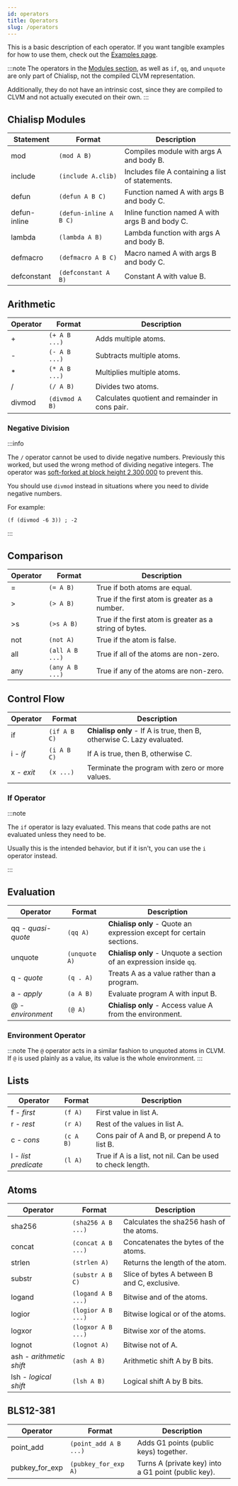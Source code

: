 ```yaml
---
id: operators
title: Operators
slug: /operators
---
```


This is a basic description of each operator. If you want tangible examples for how to use them, check out the [Examples page](/examples).

:::note
The operators in the [Modules section](#modules), as well as `if`, `qq`, and `unquote` are only part of Chialisp, not the compiled CLVM representation.

Additionally, they do not have an intrinsic cost, since they are compiled to CLVM and not actually executed on their own.
:::

## Chialisp Modules

| Statement    | Format                 | Description                                      |
| ------------ | ---------------------- | ------------------------------------------------ |
| mod          | `(mod A B)`            | Compiles module with args A and body B.          |
| include      | `(include A.clib)`     | Includes file A containing a list of statements. |
| defun        | `(defun A B C)`        | Function named A with args B and body C.         |
| defun-inline | `(defun-inline A B C)` | Inline function named A with args B and body C.  |
| lambda       | `(lambda A B)`         | Lambda function with args A and body B.          |
| defmacro     | `(defmacro A B C)`     | Macro named A with args B and body C.            |
| defconstant  | `(defconstant A B)`    | Constant A with value B.                         |

## Arithmetic

| Operator | Format         | Description                                     |
| -------- | -------------- | ----------------------------------------------- |
| +        | `(+ A B ...)`  | Adds multiple atoms.                            |
| -        | `(- A B ...)`  | Subtracts multiple atoms.                       |
| \*       | `(* A B ...)`  | Multiplies multiple atoms.                      |
| /        | `(/ A B)`      | Divides two atoms.                              |
| divmod   | `(divmod A B)` | Calculates quotient and remainder in cons pair. |

### Negative Division

:::info

The `/` operator cannot be used to divide negative numbers. Previously this worked, but used the wrong method of dividing negative integers. The operator was [soft-forked at block height 2,300,000](https://www.chia.net/2022/03/04/divided-we-fork.en.html) to prevent this.

You should use `divmod` instead in situations where you need to divide negative numbers.

For example:

```chialisp
(f (divmod -6 3)) ; -2
```

:::

## Comparison

| Operator | Format          | Description                                             |
| -------- | --------------- | ------------------------------------------------------- |
| =        | `(= A B)`       | True if both atoms are equal.                           |
| >        | `(> A B)`       | True if the first atom is greater as a number.          |
| >s       | `(>s A B)`      | True if the first atom is greater as a string of bytes. |
| not      | `(not A)`       | True if the atom is false.                              |
| all      | `(all A B ...)` | True if all of the atoms are non-zero.                  |
| any      | `(any A B ...)` | True if any of the atoms are non-zero.                  |

## Control Flow

| Operator   | Format       | Description                                                            |
| ---------- | ------------ | ---------------------------------------------------------------------- |
| if         | `(if A B C)` | **Chialisp only** - If A is true, then B, otherwise C. Lazy evaluated. |
| i - _if_   | `(i A B C)`  | If A is true, then B, otherwise C.                                     |
| x - _exit_ | `(x ...)`    | Terminate the program with zero or more values.                        |

### If Operator

:::note

The `if` operator is lazy evaluated. This means that code paths are not evaluated unless they need to be.

Usually this is the intended behavior, but if it isn't, you can use the `i` operator instead.

:::

## Evaluation

| Operator           | Format        | Description                                                          |
| ------------------ | ------------- | -------------------------------------------------------------------- |
| qq - _quasi-quote_ | `(qq A)`      | **Chialisp only** - Quote an expression except for certain sections. |
| unquote            | `(unquote A)` | **Chialisp only** - Unquote a section of an expression inside `qq`.  |
| q - _quote_        | `(q . A)`     | Treats A as a value rather than a program.                           |
| a - _apply_        | `(a A B)`     | Evaluate program A with input B.                                     |
| @ - _environment_  | `(@ A)`       | **Chialisp only** - Access value A from the environment.             |

### Environment Operator

:::note
The `@` operator acts in a similar fashion to unquoted atoms in CLVM. If `@` is used plainly as a value, its value is the whole environment.
:::

## Lists

| Operator             | Format    | Description                                                |
| -------------------- | --------- | ---------------------------------------------------------- |
| f - _first_          | `(f A)`   | First value in list A.                                     |
| r - _rest_           | `(r A)`   | Rest of the values in list A.                              |
| c - _cons_           | `(c A B)` | Cons pair of A and B, or prepend A to list B.              |
| l - _list predicate_ | `(l A)`   | True if A is a list, not nil. Can be used to check length. |

## Atoms

| Operator                 | Format             | Description                                  |
| ------------------------ | ------------------ | -------------------------------------------- |
| sha256                   | `(sha256 A B ...)` | Calculates the sha256 hash of the atoms.     |
| concat                   | `(concat A B ...)` | Concatenates the bytes of the atoms.         |
| strlen                   | `(strlen A)`       | Returns the length of the atom.              |
| substr                   | `(substr A B C)`   | Slice of bytes A between B and C, exclusive. |
| logand                   | `(logand A B ...)` | Bitwise and of the atoms.                    |
| logior                   | `(logior A B ...)` | Bitwise logical or of the atoms.             |
| logxor                   | `(logxor A B ...)` | Bitwise xor of the atoms.                    |
| lognot                   | `(lognot A)`       | Bitwise not of A.                            |
| ash - _arithmetic shift_ | `(ash A B)`        | Arithmetic shift A by B bits.                |
| lsh - _logical shift_    | `(lsh A B)`        | Logical shift A by B bits.                   |

## BLS12-381

| Operator       | Format                | Description                                         |
| -------------- | --------------------- | --------------------------------------------------- |
| point_add      | `(point_add A B ...)` | Adds G1 points (public keys) together.              |
| pubkey_for_exp | `(pubkey_for_exp A)`  | Turns A (private key) into a G1 point (public key). |
